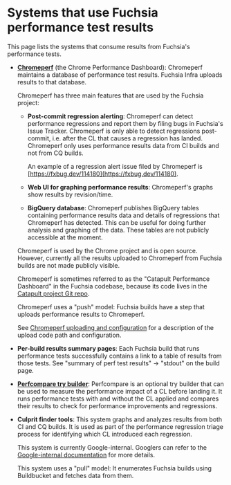 # Systems that use Fuchsia performance test results

This page lists the systems that consume results from Fuchsia's
performance tests.

*   **[Chromeperf]** (the Chrome Performance Dashboard): Chromeperf
    maintains a database of performance test results. Fuchsia Infra
    uploads results to that database.

    Chromeperf has three main features that are used by the Fuchsia
    project:

    *   **Post-commit regression alerting**: Chromeperf can detect
        performance regressions and report them by filing bugs in
        Fuchsia's Issue Tracker. Chromeperf is only able to
        detect regressions post-commit, i.e. after the CL that causes
        a regression has landed. Chromeperf only uses performance
        results data from CI builds and not from CQ builds.

        An example of a regression alert issue filed by Chromeperf is
        [https://fxbug.dev/114180](https://fxbug.dev/114180).

    *   **Web UI for graphing performance results**: Chromeperf's
        graphs show results by revision/time.

    *   **BigQuery database**: Chromeperf publishes BigQuery tables
        containing performance results data and details of regressions
        that Chromeperf has detected. This can be useful for doing
        further analysis and graphing of the data. These tables are
        not publicly accessible at the moment.

    Chromeperf is used by the Chrome project and is open
    source. However, currently all the results uploaded to Chromeperf
    from Fuchsia builds are not made publicly visible.

    Chromeperf is sometimes referred to as the "Catapult Performance
    Dashboard" in the Fuchsia codebase, because its code lives in the
    [Catapult project Git repo][catapult-repo].

    Chromeperf uses a "push" model: Fuchsia builds have a step that
    uploads performance results to Chromeperf.

    See [Chromeperf uploading and
    configuration](chromeperf_uploading_config.md) for a description
    of the upload code path and configuration.

*   **Per-build results summary pages**: Each Fuchsia build that runs
    performance tests successfully contains a link to a table of
    results from those tests. See "summary of perf test results" ->
    "stdout" on the build page.

*   **[Perfcompare try builder](perfcompare.md)**: Perfcompare is an
    optional try builder that can be used to measure the performance
    impact of a CL before landing it. It runs performance tests with
    and without the CL applied and compares their results to check for
    performance improvements and regressions.

*   **Culprit finder tools**: This system graphs and analyzes results
    from both CI and CQ builds. It is used as part of the performance
    regression triage process for identifying which CL introduced each
    regression.

    This system is currently Google-internal. Googlers can refer to
    the [Google-internal documentation][culprit-finder] for more
    details.

    This system uses a "pull" model: It enumerates Fuchsia builds
    using Buildbucket and fetches data from them.


[Chromeperf]: https://chromeperf.appspot.com/
[catapult-repo]: https://chromium.googlesource.com/catapult/
[culprit-finder]: https://goto.google.com/fuchsia-performance-culprit-finder
